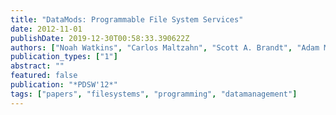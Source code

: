 ```yaml
---
title: "DataMods: Programmable File System Services"
date: 2012-11-01
publishDate: 2019-12-30T00:58:33.390622Z
authors: ["Noah Watkins", "Carlos Maltzahn", "Scott A. Brandt", "Adam Manzanares"]
publication_types: ["1"]
abstract: ""
featured: false
publication: "*PDSW'12*"
tags: ["papers", "filesystems", "programming", "datamanagement"]
---
```


